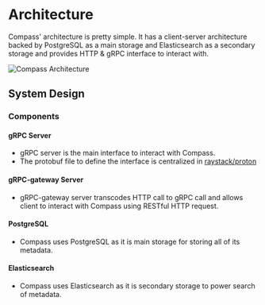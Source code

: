 # Architecture

Compass' architecture is pretty simple. It has a client-server architecture backed by PostgreSQL as a main storage and Elasticsearch as a secondary storage and provides HTTP & gRPC interface to interact with.

![Compass Architecture](/assets/architecture.png)

## System Design

### Components

#### gRPC Server

- gRPC server is the main interface to interact with Compass.
- The protobuf file to define the interface is centralized in [raystack/proton](https://github.com/raystack/proton/tree/main/raystack/compass/v1beta1)

#### gRPC-gateway Server

- gRPC-gateway server transcodes HTTP call to gRPC call and allows client to interact with Compass using RESTful HTTP request.

#### PostgreSQL

- Compass uses PostgreSQL as it is main storage for storing all of its metadata.

#### Elasticsearch

- Compass uses Elasticsearch as it is secondary storage to power search of metadata.
